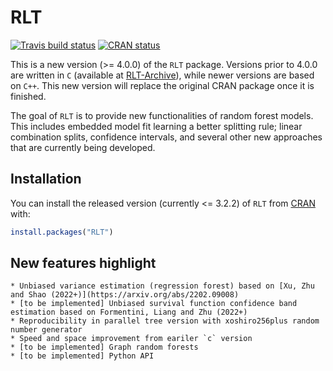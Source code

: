 # RLT

<!-- badges: start -->
[![Travis build status](https://travis-ci.com/teazrq/RLT.svg?branch=master)](https://travis-ci.com/teazrq/RLT)
[![CRAN status](https://www.r-pkg.org/badges/version/RLT)](https://CRAN.R-project.org/package=RLT)
<!-- badges: end -->

This is a new version (>= 4.0.0) of the `RLT` package. Versions prior to 4.0.0 are written in `C` (available at [RLT-Archive](https://github.com/teazrq/RLT-Archive)), while newer versions are based on `C++`. This new version will replace the original CRAN package once it is finished. 

The goal of `RLT` is to provide new functionalities of random forest models. This includes embedded model fit learning a better splitting rule; linear combination splits, confidence intervals, and several other new approaches that are currently being developed. 

## Installation

You can install the released version (currently <= 3.2.2) of `RLT` from [CRAN](https://CRAN.R-project.org/package=RLT) with:

``` r
install.packages("RLT")
```

## New features highlight

    * Unbiased variance estimation (regression forest) based on [Xu, Zhu and Shao (2022+)](https://arxiv.org/abs/2202.09008)
    * [to be implemented] Unbiased survival function confidence band estimation based on Formentini, Liang and Zhu (2022+)
    * Reproducibility in parallel tree version with xoshiro256plus random number generator
    * Speed and space improvement from eariler `c` version
    * [to be implemented] Graph random forests
    * [to be implemented] Python API
    


